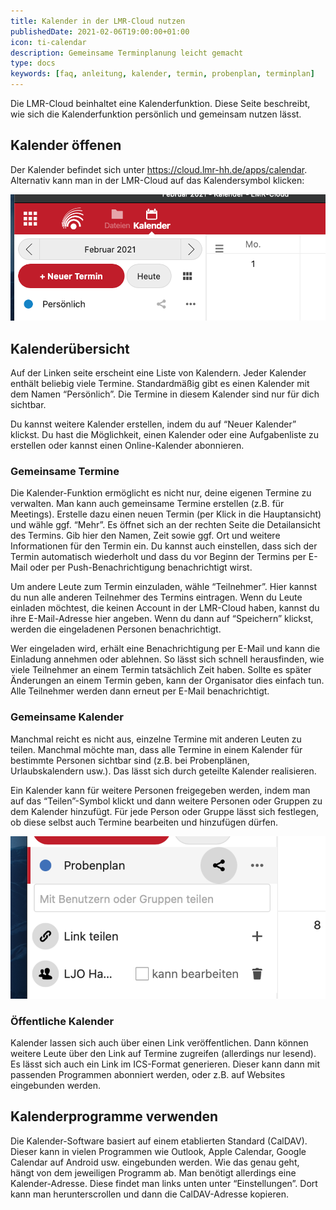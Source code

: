 ```yaml
---
title: Kalender in der LMR-Cloud nutzen
publishedDate: 2021-02-06T19:00:00+01:00
icon: ti-calendar
description: Gemeinsame Terminplanung leicht gemacht
type: docs
keywords: [faq, anleitung, kalender, termin, probenplan, terminplan]
---
```


Die LMR-Cloud beinhaltet eine Kalenderfunktion. Diese Seite beschreibt, wie sich die Kalenderfunktion persönlich und gemeinsam nutzen lässt.

## Kalender öffenen

Der Kalender befindet sich unter https://cloud.lmr-hh.de/apps/calendar. Alternativ kann man in der LMR-Cloud auf das Kalendersymbol klicken:

![Kalender öffnen](navitem.png)

## Kalenderübersicht

Auf der Linken seite erscheint eine Liste von Kalendern. Jeder Kalender enthält beliebig viele Termine. Standardmäßig gibt es einen Kalender mit dem Namen “Persönlich”. Die Termine in diesem Kalender sind nur für dich sichtbar.

Du kannst weitere Kalender erstellen, indem du auf “Neuer Kalender” klickst. Du hast die Möglichkeit, einen Kalender oder eine Aufgabenliste zu erstellen oder kannst einen Online-Kalender abonnieren.

### Gemeinsame Termine

Die Kalender-Funktion ermöglicht es nicht nur, deine eigenen Termine zu verwalten. Man kann auch gemeinsame Termine erstellen (z.B. für Meetings). Erstelle dazu einen neuen Termin (per Klick in die Hauptansicht) und wähle ggf. “Mehr”. Es öffnet sich an der rechten Seite die Detailansicht des Termins. Gib hier den Namen, Zeit sowie ggf. Ort und weitere Informationen für den Termin ein. Du kannst auch einstellen, dass sich der Termin automatisch wiederholt und dass du vor Beginn der Termins per E-Mail oder per Push-Benachrichtigung benachrichtigt wirst.

Um andere Leute zum Termin einzuladen, wähle “Teilnehmer”. Hier kannst du nun alle anderen Teilnehmer des Termins eintragen. Wenn du Leute einladen möchtest, die keinen Account in der LMR-Cloud haben, kannst du ihre E-Mail-Adresse hier angeben. Wenn du dann auf “Speichern” klickst, werden die eingeladenen Personen benachrichtigt.

Wer eingeladen wird, erhält eine Benachrichtigung per E-Mail und kann die Einladung annehmen oder ablehnen. So lässt sich schnell herausfinden, wie viele Teilnehmer an einem Termin tatsächlich Zeit haben. Sollte es später Änderungen an einem Termin geben, kann der Organisator dies einfach tun. Alle Teilnehmer werden dann erneut per E-Mail benachrichtigt.

### Gemeinsame Kalender

Manchmal reicht es nicht aus, einzelne Termine mit anderen Leuten zu teilen. Manchmal möchte man, dass alle Termine in einem Kalender für bestimmte Personen sichtbar sind (z.B. bei Probenplänen, Urlaubskalendern usw.). Das lässt sich durch geteilte Kalender realisieren.

Ein Kalender kann für weitere Personen freigegeben werden, indem man auf das “Teilen”-Symbol klickt und dann weitere Personen oder Gruppen zu dem Kalender hinzufügt. Für jede Person oder Gruppe lässt sich festlegen, ob diese selbst auch Termine bearbeiten und hinzufügen dürfen.

![Kalender teilen](shared-calendar.png)

### Öffentliche Kalender

Kalender lassen sich auch über einen Link veröffentlichen. Dann können weitere Leute über den Link auf Termine zugreifen (allerdings nur lesend). Es lässt sich auch ein Link im ICS-Format generieren. Dieser kann dann mit passenden Programmen abonniert werden, oder z.B. auf Websites eingebunden werden.

## Kalenderprogramme verwenden

Die Kalender-Software basiert auf einem etablierten Standard (CalDAV). Dieser kann in vielen Programmen wie Outlook, Apple Calendar, Google Calendar auf Android usw. eingebunden werden. Wie das genau geht, hängt von dem jeweiligen Programm ab. Man benötigt allerdings eine Kalender-Adresse. Diese findet man links unten unter “Einstellungen”. Dort kann man herunterscrollen und dann die CalDAV-Adresse kopieren.